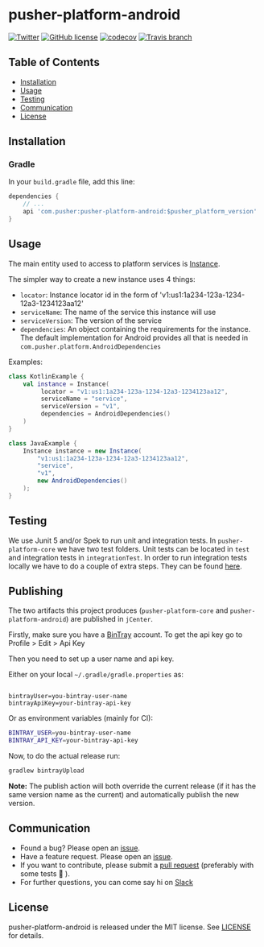 # pusher-platform-android

[![Twitter](https://img.shields.io/badge/twitter-@Pusher-blue.svg?style=flat)](http://twitter.com/Pusher)
[![GitHub license](https://img.shields.io/badge/license-MIT-lightgrey.svg)](https://raw.githubusercontent.com/pusher/pusher-platform-android/master/LICENSE.md)
[![codecov](https://codecov.io/gh/pusher/pusher-platform-android/branch/master/graph/badge.svg)](https://codecov.io/gh/pusher/pusher-platform-android)
[![Travis branch](https://img.shields.io/travis/pusher/pusher-platform-android/master.svg)](https://travis-ci.org/pusher/pusher-platform-android)

## Table of Contents

* [Installation](#installation)
* [Usage](#usage)
* [Testing](#testing)
* [Communication](#communication)
* [License](#license)


## Installation

### Gradle

In your `build.gradle` file, add this line:

```groovy
dependencies {
    // ...
    api 'com.pusher:pusher-platform-android:$pusher_platform_version'
}
```

## Usage

The main entity used to access to platform services is [Instance](pusher-platform-core/src/main/kotlin/com/pusher/platform/Instance.kt).

The simpler way to create a new instance uses 4 things:

* `locator`: Instance locator id in the form of 'v1:us1:1a234-123a-1234-12a3-1234123aa12'
* `serviceName`: The name of the service this instance will use
* `serviceVersion`: The version of the service
* `dependencies`: An object containing the requirements for the instance. The default implementation for Android provides all that is needed in `com.pusher.platform.AndroidDependencies`

Examples:

```kotlin
class KotlinExample {
    val instance = Instance(
         locator = "v1:us1:1a234-123a-1234-12a3-1234123aa12",
         serviceName = "service",
         serviceVersion = "v1",
         dependencies = AndroidDependencies()
    )
}
```

```java
class JavaExample {
    Instance instance = new Instance(
        "v1:us1:1a234-123a-1234-12a3-1234123aa12",
        "service",
        "v1",
        new AndroidDependencies()
    );
}

```


## Testing

We use Junit 5 and/or Spek to run unit and integration tests. In `pusher-platform-core` we have two test folders. Unit tests can be located in `test` and integration tests in `integrationTest`. In order to run integration tests locally we have to do a couple of extra steps. They can be found [here](pusher-platform-core/src/integrationTest/Readme.md).

## Publishing

The two artifacts this project produces (`pusher-platform-core` and `pusher-platform-android`) are published in `jCenter`.

Firstly, make sure you have a [BinTray](https://bintray.com) account. To get the api key go to Profile > Edit > Api Key

Then you need to set up a user name and api key.
 
Either on your local `~/.gradle/gradle.properties` as:

```properties

bintrayUser=you-bintray-user-name
bintrayApiKey=your-bintray-api-key
```

Or as environment variables (mainly for CI):

```bash
BINTRAY_USER=you-bintray-user-name
BINTRAY_API_KEY=your-bintray-api-key
```

Now, to do the actual release run:

```bash
gradlew bintrayUpload
```

**Note:** The publish action will both override the current release (if it has the same version name as the current) and automatically publish the new version.

## Communication

- Found a bug? Please open an [issue](https://github.com/pusher/pusher-platform-android/issues).
- Have a feature request. Please open an [issue](https://github.com/pusher/pusher-platform-android/issues).
- If you want to contribute, please submit a [pull request](https://github.com/pusher/pusher-platform-android/pulls) (preferably with some tests 🙂 ).
- For further questions, you can come say hi on [Slack](https://feedback-beta.pusher.com/)


## License

pusher-platform-android is released under the MIT license. See [LICENSE](https://github.com/pusher/pusher-platform-android/blob/master/LICENSE.md) for details.
